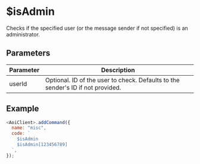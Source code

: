 # $isAdmin

Checks if the specified user (or the message sender if not specified) is an administrator.

## Parameters

| Parameter | Description                                                                     |
| --------- | ------------------------------------------------------------------------------- |
| userId    | Optional. ID of the user to check. Defaults to the sender's ID if not provided. |

## Example

```js
<AoiClient>.addCommand({
  name: "misc",
  code: `
    $isAdmin
    $isAdmin[123456789] 
  `,
});
```
